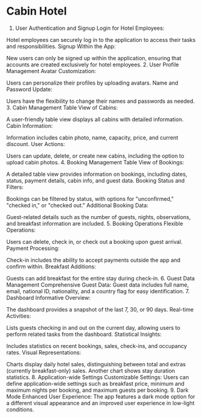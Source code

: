 # Cabin Hotel
1. User Authentication and Signup
Login for Hotel Employees:

Hotel employees can securely log in to the application to access their tasks and responsibilities.
Signup Within the App:

New users can only be signed up within the application, ensuring that accounts are created exclusively for hotel employees.
2. User Profile Management
Avatar Customization:

Users can personalize their profiles by uploading avatars.
Name and Password Update:

Users have the flexibility to change their names and passwords as needed.
3. Cabin Management
Table View of Cabins:

A user-friendly table view displays all cabins with detailed information.
Cabin Information:

Information includes cabin photo, name, capacity, price, and current discount.
User Actions:

Users can update, delete, or create new cabins, including the option to upload cabin photos.
4. Booking Management
Table View of Bookings:

A detailed table view provides information on bookings, including dates, status, payment details, cabin info, and guest data.
Booking Status and Filters:

Bookings can be filtered by status, with options for "unconfirmed," "checked in," or "checked out."
Additional Booking Data:

Guest-related details such as the number of guests, nights, observations, and breakfast information are included.
5. Booking Operations
Flexible Operations:

Users can delete, check in, or check out a booking upon guest arrival.
Payment Processing:

Check-in includes the ability to accept payments outside the app and confirm within.
Breakfast Additions:

Guests can add breakfast for the entire stay during check-in.
6. Guest Data Management
Comprehensive Guest Data:
Guest data includes full name, email, national ID, nationality, and a country flag for easy identification.
7. Dashboard
Informative Overview:

The dashboard provides a snapshot of the last 7, 30, or 90 days.
Real-time Activities:

Lists guests checking in and out on the current day, allowing users to perform related tasks from the dashboard.
Statistical Insights:

Includes statistics on recent bookings, sales, check-ins, and occupancy rates.
Visual Representations:

Charts display daily hotel sales, distinguishing between total and extras (currently breakfast-only) sales. Another chart shows stay duration statistics.
8. Application-wide Settings
Customizable Settings:
Users can define application-wide settings such as breakfast price, minimum and maximum nights per booking, and maximum guests per booking.
9. Dark Mode
Enhanced User Experience:
The app features a dark mode option for a different visual appearance and an improved user experience in low-light conditions.
